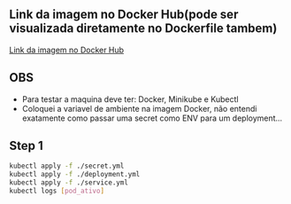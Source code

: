 ## Link da imagem no Docker Hub(pode ser visualizada diretamente no Dockerfile tambem)
[Link da imagem no Docker Hub](https://hub.docker.com/repository/docker/weslleystein/tworp)

## OBS
- Para testar a maquina deve ter: Docker, Minikube e Kubectl
- Coloquei a variavel de ambiente na imagem Docker, não entendi exatamente como passar uma secret como ENV para um deployment...

## Step 1
```bash
kubectl apply -f ./secret.yml
kubectl apply -f ./deployment.yml
kubectl apply -f ./service.yml
kubectl logs [pod_ativo]
```
